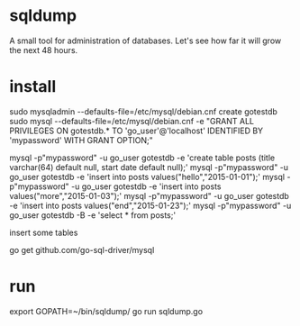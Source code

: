 # sqldump

A small tool for administration of databases. Let's see how far it will grow the next 48 hours. 

# install

sudo mysqladmin --defaults-file=/etc/mysql/debian.cnf create gotestdb
sudo mysql --defaults-file=/etc/mysql/debian.cnf -e "GRANT ALL PRIVILEGES  ON gotestdb.*  TO 'go_user'@'localhost' IDENTIFIED BY 'mypassword'  WITH GRANT OPTION;"

mysql -p"mypassword" -u go_user gotestdb -e 'create table posts (title varchar(64) default null, start date default null);'
mysql -p"mypassword" -u go_user gotestdb -e 'insert into posts values("hello","2015-01-01");'
mysql -p"mypassword" -u go_user gotestdb -e 'insert into posts values("more","2015-01-03");'
mysql -p"mypassword" -u go_user gotestdb -e 'insert into posts values("end","2015-01-23");'
mysql -p"mypassword" -u go_user gotestdb -B -e 'select * from posts;'

insert some tables

go get github.com/go-sql-driver/mysql

# run

export GOPATH=~/bin/sqldump/
go run sqldump.go 

